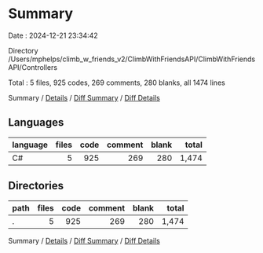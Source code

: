# Summary

Date : 2024-12-21 23:34:42

Directory /Users/mphelps/climb_w_friends_v2/ClimbWithFriendsAPI/ClimbWithFriendsAPI/Controllers

Total : 5 files, 925 codes, 269 comments, 280 blanks, all 1474 lines

Summary / [Details](details.md) / [Diff Summary](diff.md) / [Diff Details](diff-details.md)

## Languages

| language | files | code | comment | blank | total |
| :------- | ----: | ---: | ------: | ----: | ----: |
| C#       |     5 |  925 |     269 |   280 | 1,474 |

## Directories

| path | files | code | comment | blank | total |
| :--- | ----: | ---: | ------: | ----: | ----: |
| .    |     5 |  925 |     269 |   280 | 1,474 |

Summary / [Details](details.md) / [Diff Summary](diff.md) / [Diff Details](diff-details.md)
